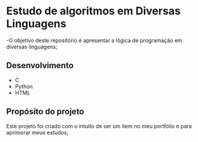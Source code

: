 # Estudo de algoritmos em Diversas Linguagens

-O objetivo deste repositório é apresentar a lógica de programação em diversas linguagens;

## Desenvolvimento

- C
- Python
- HTML

## Propósito do projeto

Este projeto foi criado com o intuito de ser um item no meu portfólio e para aprimorar meus estudos;

